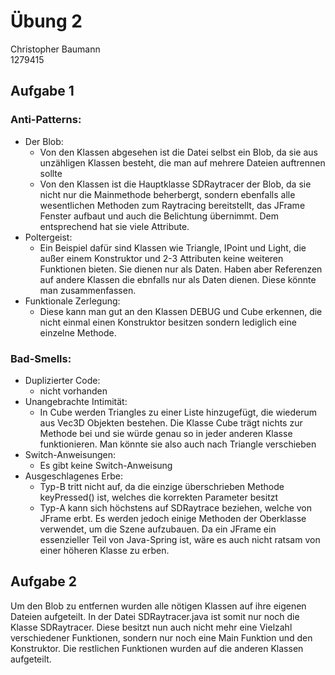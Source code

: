# Übung 2

Christopher Baumann<br>
1279415

## Aufgabe 1

### Anti-Patterns:
- Der Blob:
    - Von den Klassen abgesehen ist die Datei selbst ein Blob, da sie aus unzähligen Klassen besteht, die man auf mehrere Dateien auftrennen sollte
    - Von den Klassen ist die Hauptklasse SDRaytracer der Blob, da sie nicht nur die Mainmethode beherbergt, sondern ebenfalls alle wesentlichen Methoden zum Raytracing bereitstellt, das JFrame Fenster aufbaut und auch die Belichtung übernimmt. Dem entsprechend hat sie viele Attribute.
- Poltergeist:
    - Ein Beispiel dafür sind Klassen wie Triangle, IPoint und Light, die außer einem Konstruktor und 2-3 Attributen keine weiteren Funktionen bieten. Sie dienen nur als Daten. Haben aber Referenzen auf andere Klassen die ebnfalls nur als Daten dienen. Diese könnte man zusammenfassen.
- Funktionale Zerlegung:
    - Diese kann man gut an den Klassen DEBUG und Cube erkennen, die nicht einmal einen Konstruktor besitzen sondern lediglich eine einzelne Methode.

### Bad-Smells:
- Duplizierter Code:
    - nicht vorhanden
- Unangebrachte Intimität:
    - In Cube werden Triangles zu einer Liste hinzugefügt, die wiederum aus Vec3D Objekten bestehen. Die Klasse Cube trägt nichts zur Methode bei und sie würde genau so in jeder anderen Klasse funktionieren. Man könnte sie also auch nach Triangle verschieben
- Switch-Anweisungen:
    - Es gibt keine Switch-Anweisung
- Ausgeschlagenes Erbe:
    - Typ-B tritt nicht auf, da die einzige überschrieben Methode keyPressed() ist, welches die korrekten Parameter besitzt
    - Typ-A kann sich höchstens auf SDRaytrace beziehen, welche von JFrame erbt. Es werden jedoch einige Methoden der Oberklasse verwendet, um die Szene aufzubauen. Da ein JFrame ein essenzieller Teil von Java-Spring ist, wäre es auch nicht ratsam von einer höheren Klasse zu erben.

## Aufgabe 2

Um den Blob zu entfernen wurden alle nötigen Klassen auf ihre eigenen Dateien aufgeteilt. In der Datei SDRaytracer.java ist somit nur noch die Klasse SDRaytracer. Diese besitzt nun auch nicht mehr eine Vielzahl verschiedener Funktionen, sondern nur noch eine Main Funktion und den Konstruktor. Die restlichen Funktionen wurden auf die anderen Klassen aufgeteilt.